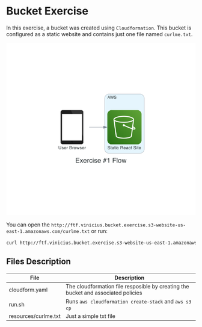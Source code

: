 # Bucket Exercise

In this exercise, a bucket was created using `Cloudformation`. This bucket is configured as a static website and contains just one file named `curlme.txt`.

![alt text](https://github.com/vinixnan/cloudtest/blob/main/diagram/ex1.png?raw=true)

You can open the `http://ftf.vinicius.bucket.exercise.s3-website-us-east-1.amazonaws.com/curlme.txt` or run:

```sh
curl http://ftf.vinicius.bucket.exercise.s3-website-us-east-1.amazonaws.com/curlme.txt
```

## Files Description

| File  | Description  |
|---|---|
| cloudform.yaml  | The cloudformation file resposible by creating the bucket and associated policies  |
| run.sh  | Runs `aws cloudformation create-stack` and `aws s3 cp`  |
| resources/curlme.txt | Just a simple txt file |
